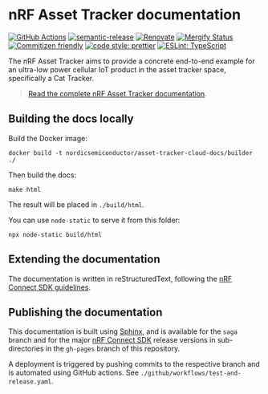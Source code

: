 # nRF Asset Tracker documentation

[![GitHub Actions](https://github.com/NordicSemiconductor/asset-tracker-cloud-docs/workflows/Test%20and%20Release/badge.svg)](https://github.com/NordicSemiconductor/asset-tracker-cloud-docs/actions)
[![semantic-release](https://img.shields.io/badge/%20%20%F0%9F%93%A6%F0%9F%9A%80-semantic--release-e10079.svg)](https://github.com/semantic-release/semantic-release)
[![Renovate](https://img.shields.io/badge/renovate-enabled-brightgreen.svg)](https://renovatebot.com)
[![Mergify Status](https://img.shields.io/endpoint.svg?url=https://gh.mergify.io/badges/NordicSemiconductor/asset-tracker-cloud-docs)](https://mergify.io)
[![Commitizen friendly](https://img.shields.io/badge/commitizen-friendly-brightgreen.svg)](http://commitizen.github.io/cz-cli/)
[![code style: prettier](https://img.shields.io/badge/code_style-prettier-ff69b4.svg)](https://github.com/prettier/prettier/)
[![ESLint: TypeScript](https://img.shields.io/badge/ESLint-TypeScript-blue.svg)](https://github.com/typescript-eslint/typescript-eslint)

The nRF Asset Tracker aims to provide a concrete end-to-end example for an
ultra-low power cellular IoT product in the asset tracker space, specifically a
Cat Tracker.

> [Read the complete nRF Asset Tracker documentation](https://nordicsemiconductor.github.io/asset-tracker-cloud-docs/).

## Building the docs locally

Build the Docker image:

    docker build -t nordicsemiconductor/asset-tracker-cloud-docs/builder ./

Then build the docs:

    make html

The result will be placed in `./build/html`.

You can use `node-static` to serve it from this folder:

    npx node-static build/html

## Extending the documentation

The documentation is written in reStructuredText, following the
[nRF Connect SDK guidelines](https://developer.nordicsemi.com/nRF_Connect_SDK/doc/latest/nrf/doc_styleguide.html#rst-gl).

## Publishing the documentation

This documentation is built using [Sphinx](https://www.sphinx-doc.org/), and is
available for the `saga` branch and for the major
[nRF Connect SDK](https://developer.nordicsemi.com/nRF_Connect_SDK/doc/latest/nrf/index.html)
release versions in sub-directories in the `gh-pages` branch of this repository.

A deployment is triggered by pushing commits to the respective branch and is
automated using GitHub actions. See `./github/workflows/test-and-release.yaml`.
